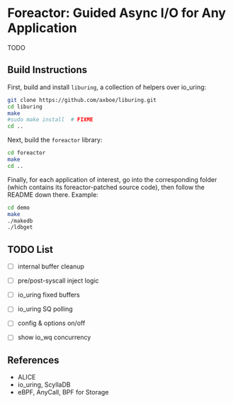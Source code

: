# Foreactor: Guided Async I/O for Any Application

TODO


## Build Instructions

First, build and install `liburing`, a collection of helpers over io_uring:

```bash
git clone https://github.com/axboe/liburing.git
cd liburing
make
#sudo make install  # FIXME
cd ..
```

Next, build the `foreactor` library:

```bash
cd foreactor
make
cd ..
```

Finally, for each application of interest, go into the corresponding folder (which contains its foreactor-patched source code), then follow the README down there. Example:

```bash
cd demo
make
./makedb
./ldbget
```


## TODO List

- [ ] internal buffer cleanup
- [ ] pre/post-syscall inject logic
- [ ] io_uring fixed buffers
- [ ] io_uring SQ polling
- [ ] config & options on/off
- [ ] show io_wq concurrency


## References

- ALICE
- io_uring, ScyllaDB
- eBPF, AnyCall, BPF for Storage
